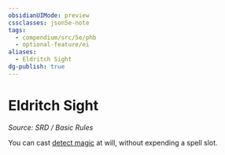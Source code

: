 ```yaml
---
obsidianUIMode: preview
cssclasses: json5e-note
tags:
  - compendium/src/5e/phb
  - optional-feature/ei
aliases:
  - Eldritch Sight
dg-publish: true
---
```

# Eldritch Sight
*Source: SRD / Basic Rules* 

You can cast [detect magic](compendium/spells/detect-magic.md) at will, without expending a spell slot.